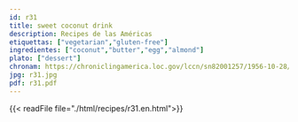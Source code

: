 ```yaml
---
id: r31
title: sweet coconut drink
description: Recipes de las Américas
etiquettas: ["vegetarian","gluten-free"]
ingredientes: ["coconut","butter","egg","almond"]
plato: ["dessert"]
chronam: https://chroniclingamerica.loc.gov/lccn/sn82001257/1956-10-28/ed-1/seq-5/
jpg: r31.jpg
pdf: r31.pdf
---
```


{{< readFile file="./html/recipes/r31.en.html">}}